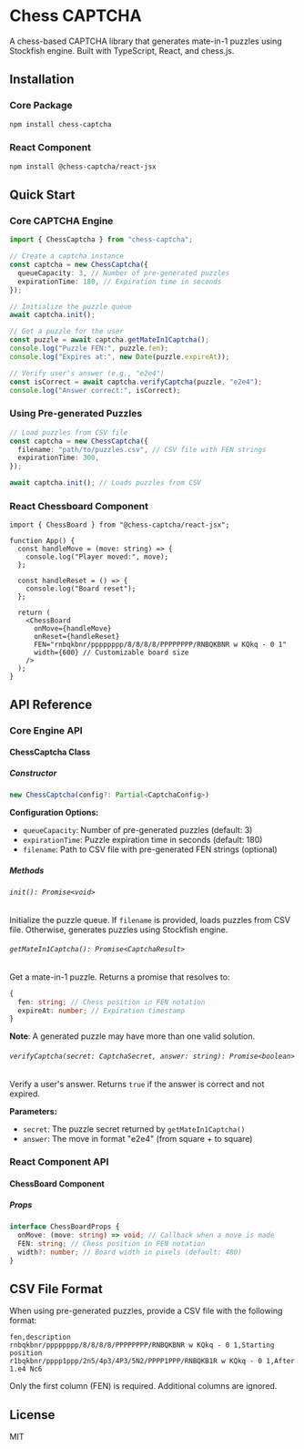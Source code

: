 # Chess CAPTCHA

A chess-based CAPTCHA library that generates mate-in-1 puzzles using Stockfish engine. Built with TypeScript, React, and chess.js.

## Installation

### Core Package

```bash
npm install chess-captcha
```

### React Component

```bash
npm install @chess-captcha/react-jsx
```


## Quick Start

### Core CAPTCHA Engine

```typescript
import { ChessCaptcha } from "chess-captcha";

// Create a captcha instance
const captcha = new ChessCaptcha({
  queueCapacity: 3, // Number of pre-generated puzzles
  expirationTime: 180, // Expiration time in seconds
});

// Initialize the puzzle queue
await captcha.init();

// Get a puzzle for the user
const puzzle = await captcha.getMateIn1Captcha();
console.log("Puzzle FEN:", puzzle.fen);
console.log("Expires at:", new Date(puzzle.expireAt));

// Verify user's answer (e.g., "e2e4")
const isCorrect = await captcha.verifyCaptcha(puzzle, "e2e4");
console.log("Answer correct:", isCorrect);
```

### Using Pre-generated Puzzles

```typescript
// Load puzzles from CSV file
const captcha = new ChessCaptcha({
  filename: "path/to/puzzles.csv", // CSV file with FEN strings
  expirationTime: 300,
});

await captcha.init(); // Loads puzzles from CSV
```

### React Chessboard Component

```tsx
import { ChessBoard } from "@chess-captcha/react-jsx";

function App() {
  const handleMove = (move: string) => {
    console.log("Player moved:", move);
  };

  const handleReset = () => {
    console.log("Board reset");
  };

  return (
    <ChessBoard
      onMove={handleMove}
      onReset={handleReset}
      FEN="rnbqkbnr/pppppppp/8/8/8/8/PPPPPPPP/RNBQKBNR w KQkq - 0 1"
      width={600} // Customizable board size
    />
  );
}
```

## API Reference

### Core Engine API

#### ChessCaptcha Class

##### Constructor

```typescript
new ChessCaptcha(config?: Partial<CaptchaConfig>)
```

**Configuration Options:**

- `queueCapacity`: Number of pre-generated puzzles (default: 3)
- `expirationTime`: Puzzle expiration time in seconds (default: 180)
- `filename`: Path to CSV file with pre-generated FEN strings (optional)

##### Methods

###### `init(): Promise<void>`

Initialize the puzzle queue. If `filename` is provided, loads puzzles from CSV file. Otherwise, generates puzzles using Stockfish engine.

###### `getMateIn1Captcha(): Promise<CaptchaResult>`

Get a mate-in-1 puzzle. Returns a promise that resolves to:

```typescript
{
  fen: string; // Chess position in FEN notation
  expireAt: number; // Expiration timestamp
}
```

**Note**: A generated puzzle may have more than one valid solution.

###### `verifyCaptcha(secret: CaptchaSecret, answer: string): Promise<boolean>`

Verify a user's answer. Returns `true` if the answer is correct and not expired.

**Parameters:**

- `secret`: The puzzle secret returned by `getMateIn1Captcha()`
- `answer`: The move in format "e2e4" (from square + to square)

### React Component API

#### ChessBoard Component

##### Props

```typescript
interface ChessBoardProps {
  onMove: (move: string) => void; // Callback when a move is made
  FEN: string; // Chess position in FEN notation
  width?: number; // Board width in pixels (default: 480)
}
```

## CSV File Format

When using pre-generated puzzles, provide a CSV file with the following format:

```csv
fen,description
rnbqkbnr/pppppppp/8/8/8/8/PPPPPPPP/RNBQKBNR w KQkq - 0 1,Starting position
r1bqkbnr/pppp1ppp/2n5/4p3/4P3/5N2/PPPP1PPP/RNBQKB1R w KQkq - 0 1,After 1.e4 Nc6
```

Only the first column (FEN) is required. Additional columns are ignored.


## License

MIT